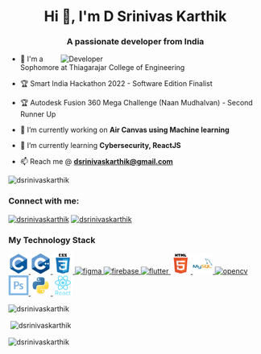 <h1 align="center">Hi 👋, I'm D Srinivas Karthik</h1>
<h3 align="center">A passionate developer from India</h3>
<img align="right" alt="Developer" width="400" src="https://media.tenor.com/NOYF3f82b_gAAAAC/programmer.gif">


- 🏫 I'm a Sophomore at Thiagarajar College of Engineering

- 🏆 Smart India Hackathon 2022 - Software Edition Finalist 
  
- 🏆 Autodesk Fusion 360 Mega Challenge (Naan Mudhalvan) - Second Runner Up

- 🔭 I’m currently working on **Air Canvas using Machine learning**

- 🌱 I’m currently learning **Cybersecurity, ReactJS**

- 📫 Reach me @ **dsrinivaskarthik@gmail.com**

<p align="left"> <img src="https://github-profile-trophy.vercel.app?username=dsrinivaskarthik&theme=monokai&label=Profile%20views&color=0e75b6&style=flat" alt="dsrinivaskarthik" /> </p>

<h3 align="left">Connect with me:</h3>
<p align="left">
<a href="https://linkedin.com/in/dsrinivaskarthik" target="blank"><img align="center" src="https://raw.githubusercontent.com/rahuldkjain/github-profile-readme-generator/master/src/images/icons/Social/linked-in-alt.svg" alt="dsrinivaskarthik" height="30" width="40" /></a>
<a href="https://www.hackerrank.com/dsrinivaskarthik" target="blank"><img align="center" src="https://raw.githubusercontent.com/rahuldkjain/github-profile-readme-generator/master/src/images/icons/Social/hackerrank.svg" alt="dsrinivaskarthik" height="30" width="40" /></a>
</p>

<h3 align="left">My Technology Stack</h3>
<p align="left"> <a href="https://www.cprogramming.com/" target="_blank" rel="noreferrer"> <img src="https://raw.githubusercontent.com/devicons/devicon/master/icons/c/c-original.svg" alt="c" width="40" height="40"/> </a> <a href="https://www.w3schools.com/cpp/" target="_blank" rel="noreferrer"> <img src="https://raw.githubusercontent.com/devicons/devicon/master/icons/cplusplus/cplusplus-original.svg" alt="cplusplus" width="40" height="40"/> </a> <a href="https://www.w3schools.com/css/" target="_blank" rel="noreferrer"> <img src="https://raw.githubusercontent.com/devicons/devicon/master/icons/css3/css3-original-wordmark.svg" alt="css3" width="40" height="40"/> </a> <a href="https://www.figma.com/" target="_blank" rel="noreferrer"> <img src="https://www.vectorlogo.zone/logos/figma/figma-icon.svg" alt="figma" width="40" height="40"/> </a> <a href="https://firebase.google.com/" target="_blank" rel="noreferrer"> <img src="https://www.vectorlogo.zone/logos/firebase/firebase-icon.svg" alt="firebase" width="40" height="40"/> </a> <a href="https://flutter.dev" target="_blank" rel="noreferrer"> <img src="https://www.vectorlogo.zone/logos/flutterio/flutterio-icon.svg" alt="flutter" width="40" height="40"/> </a> <a href="https://www.w3.org/html/" target="_blank" rel="noreferrer"> <img src="https://raw.githubusercontent.com/devicons/devicon/master/icons/html5/html5-original-wordmark.svg" alt="html5" width="40" height="40"/> </a> <a href="https://www.mysql.com/" target="_blank" rel="noreferrer"> <img src="https://raw.githubusercontent.com/devicons/devicon/master/icons/mysql/mysql-original-wordmark.svg" alt="mysql" width="40" height="40"/> </a> <a href="https://opencv.org/" target="_blank" rel="noreferrer"> <img src="https://www.vectorlogo.zone/logos/opencv/opencv-icon.svg" alt="opencv" width="40" height="40"/> </a> <a href="https://www.photoshop.com/en" target="_blank" rel="noreferrer"> <img src="https://raw.githubusercontent.com/devicons/devicon/master/icons/photoshop/photoshop-line.svg" alt="photoshop" width="40" height="40"/> </a> <a href="https://www.python.org" target="_blank" rel="noreferrer"> <img src="https://raw.githubusercontent.com/devicons/devicon/master/icons/python/python-original.svg" alt="python" width="40" height="40"/> </a> <a href="https://reactjs.org/" target="_blank" rel="noreferrer"> <img src="https://raw.githubusercontent.com/devicons/devicon/master/icons/react/react-original-wordmark.svg" alt="react" width="40" height="40"/> </a> </p>

<p><img align="center" src="https://github-readme-stats.vercel.app/api/top-langs?username=dsrinivaskarthik&theme=radical&show_icons=true&locale=en&layout=compact" alt="dsrinivaskarthik" /></p>

<p>&nbsp;<img align="center" src="https://github-readme-stats.vercel.app/api?username=dsrinivaskarthik&theme=radical&show_icons=true&locale=en" alt="dsrinivaskarthik" /></p>

<p><img align="center" src="https://github-readme-streak-stats.herokuapp.com/?user=dsrinivaskarthik&theme=radical" alt="dsrinivaskarthik" /></p>

<!---
DSrinivasKarthik/DSrinivasKarthik is a ✨ special ✨ repository because its `README.md` (this file) appears on your GitHub profile.
You can click the Preview link to take a look at your changes.
--->
